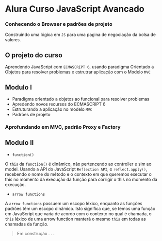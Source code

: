 # Alura Curso JavaScript Avancado

 ### Conhecendo o Browser e padrões de projeto
 Construindo uma lógica em `JS` para uma pagina de negociação da bolsa de valores.

 ## O projeto do curso
 Aprendendo JavaScript com `ECMASCRIPT 6`, usando paradigma Orientado a Objetos para resolver problemas e estrutrar aplicação com o Modelo `MVC`

## Modulo I
 - Paradigma orientado a objetos ao funcional para resolver problemas
 - Apredendo novos recursos do ECMASCRIPT 6
 - Estruturando a aplicação no modelo `MVC`
 - Padrões de projeto


 ### Aprofundando em MVC, padrão Proxy e Factory

## Modulo II
 - ``function()``
 
 O ``this`` da ``function()`` é dinâmico, não pertencendo ao controller e sim ao model. Usando a API do JavaScript ``Reflection API``, o ``reflect.apply()``, recebendo o nome do método e o contexto em que queremos executar o this no momento da execução da função para corrigir o this no momento da execução.
 
 - ``arrow functions``
 
 A ``arrow functions`` possuem um escopo léxico, enquanto as funções padrões têm um escopo dinâmico. Isto significa que, se temos uma função em JavaScript que varia de acordo com o contexto no qual é chamada, o ``this`` léxico de uma arrow function manterá o mesmo ``this`` em todas as chamadas da função. 



> Em construção . .  .
